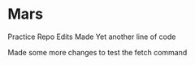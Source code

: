 # Mars
Practice Repo
Edits Made
Yet another line of code


Made some more changes to test the fetch command
